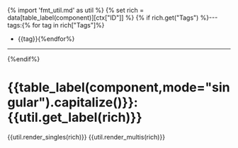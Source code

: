 {% import 'fmt_util.md' as util %}
{% set rich = data[table_label(component)][ctx["ID"]] %}
{% if rich.get("Tags") %}---
tags:{% for tag in rich["Tags"]%}

  - {{tag}}{%endfor%}

---

{%endif%}
# {{table_label(component,mode="singular").capitalize()}}: {{util.get_label(rich)}}
{{util.render_singles(rich)}}
{{util.render_multis(rich)}}